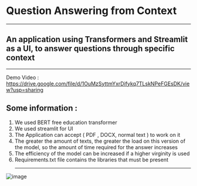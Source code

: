 # Question Answering from Context 
__________________________________________________________
## An application using Transformers and Streamlit as a UI, to answer questions through specific context 
__________________________________________________________
Demo Video : https://drive.google.com/file/d/1OuMzSyttmYxrDifykq7TLskNPeFGEsDK/view?usp=sharing

## Some information : 
1. We used BERT free education transformer
2. We used streamlit for UI
3. The Application can accept ( PDF , DOCX, normal text ) to work on it
4. The greater the amount of texts, the greater the load on this version of the model, so the amount of time required for the answer increases
5. The efficiency of the model can be increased if a higher virginity is used
6. Requirements.txt file contains the libraries that must be present
   ___________________________________________________________________________________________________________________
![image](https://github.com/Ziad-o-Yusef/Question-Answering-from-Context/assets/78553937/6d1a2ee9-314c-4eec-afaa-ffbd68f16b02)
